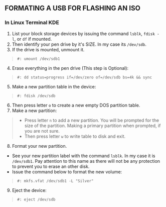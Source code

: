## FORMATING A USB FOR FLASHING AN ISO

### In Linux Terminal KDE

1. List your block storage devices by issuing the command `lsblk`, `fdisk -l`, or `df` if mounted.
2. Then identify your pen drive by it's SIZE. In my case its `/dev/sdb`.
3. If the drive is mounted, unmount it.
> ```
> #: umount /dev/sdb1
> ```
4. Erase everything in the pen drive (This step is Optional):
> ```
> #: dd status=progress if=/dev/zero of=/dev/sdb bs=4k && sync  
> ```
5. Make a new partition table in the device:
> ```
> #: fdisk /dev/sdb
> ```
6. Then press letter `o` to create a new empty DOS partition table.
7. Make a new partition:
> - Press letter `n` to add a new partition. You will be prompted for the size of the partition. Making a primary partition when prompted, if you are not sure.
> - Then press letter `w` to write table to disk and exit.
8. Format your new partition.
  - See your new partition label with the command `lsblk`. In my case it is `/dev/sdb1`. Pay attention to this name as there will not be any protection to prevent you to erase an other disk.
  - Issue the command below to format the new volume:
> ```
> #: mkfs.vfat /dev/sdb1 -L "Silver"
> ```
9. Eject the device:
> ```
> #: eject /dev/sdb
> ```
